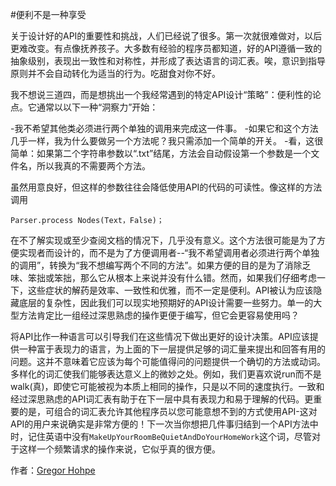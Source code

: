 #便利不是一种享受

关于设计好的API的重要性和挑战，人们已经说了很多。第一次就很难做对，以后更难改变。有点像抚养孩子。大多数有经验的程序员都知道，好的API遵循一致的抽象级别，表现出一致性和对称性，并形成了表达语言的词汇表。唉，意识到指导原则并不会自动转化为适当的行为。吃甜食对你不好。

我不想说三道四，而是想挑出一个我经常遇到的特定API设计“策略”：便利性的论点。它通常以以下一种“洞察力”开始：

-我不希望其他类必须进行两个单独的调用来完成这一件事。
-如果它和这个方法几乎一样，我为什么要做另一个方法呢？我只需添加一个简单的开关。
-看，这很简单：如果第二个字符串参数以“.txt”结尾，方法会自动假设第一个参数是一个文件名，所以我真的不需要两个方法。

虽然用意良好，但这样的参数往往会降低使用API的代码的可读性。像这样的方法调用

```
Parser.process Nodes(Text，False)；
```

在不了解实现或至少查阅文档的情况下，几乎没有意义。这个方法很可能是为了方便实现者而设计的，而不是为了方便调用者--“我不希望调用者必须进行两个单独的调用”，转换为“我不想编写两个不同的方法”。如果方便的目的是为了消除乏味、笨拙或笨拙，那么它从根本上来说并没有什么错。然而，如果我们仔细考虑一下，这些症状的解药是效率、一致性和优雅，而不一定是便利。API被认为应该隐藏底层的复杂性，因此我们可以现实地预期好的API设计需要一些努力。单一的大型方法肯定比一组经过深思熟虑的操作更便于编写，但它会更容易使用吗？

将API比作一种语言可以引导我们在这些情况下做出更好的设计决策。API应该提供一种富于表现力的语言，为上面的下一层提供足够的词汇量来提出和回答有用的问题。这并不意味着它应该为每个可能值得问的问题提供一个确切的方法或动词。多样化的词汇使我们能够表达意义上的微妙之处。例如，我们更喜欢说run而不是walk(真)，即使它可能被视为本质上相同的操作，只是以不同的速度执行。一致和经过深思熟虑的API词汇表有助于在下一层中具有表现力和易于理解的代码。更重要的是，可组合的词汇表允许其他程序员以您可能意想不到的方式使用API-这对API的用户来说确实是非常方便的！下一次当你想把几件事归结到一个API方法中时，记住英语中没有`MakeUpYourRoomBeQuietAndDoYourHomeWork`这个词，尽管对于这样一个频繁请求的操作来说，它似乎真的很方便。

作者：[Gregor Hohpe](http://programmer.97things.oreilly.com/wiki/index.php/Gregor_Hohpe)